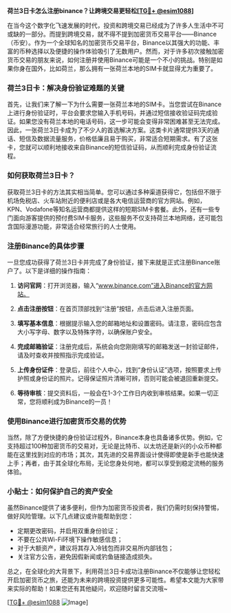 **荷兰3日卡怎么注册binance？让跨境交易更轻松[[TG💪+ @esim1088](https://t.me/s/esim1088)]**

在当今这个数字化飞速发展的时代，投资和跨境交易已经成为了许多人生活中不可或缺的一部分。而提到跨境交易，就不得不提到加密货币交易平台——Binance（币安）。作为一个全球知名的加密货币交易平台，Binance以其强大的功能、丰富的币种选择以及便捷的操作体验吸引了无数用户。然而，对于许多初次接触加密货币交易的朋友来说，如何注册并使用Binance可能是一个不小的挑战。特别是如果你身在国外，比如荷兰，那么拥有一张荷兰本地的SIM卡就显得尤为重要了。

### 荷兰3日卡：解决身份验证难题的关键

首先，让我们来了解一下为什么需要一张荷兰本地的SIM卡。当您尝试在Binance上进行身份验证时，平台会要求您输入手机号码，并通过短信接收验证码完成验证。如果您没有荷兰本地的电话号码，这一步可能会变得非常困难甚至无法完成。因此，一张荷兰3日卡成为了不少人的首选解决方案。这类卡片通常提供3天的通话、短信及数据流量服务，价格低廉且易于购买，非常适合短期需求。有了这张卡，您就可以顺利地接收来自Binance的短信验证码，从而顺利完成身份验证流程。

### 如何获取荷兰3日卡？

获取荷兰3日卡的方法其实相当简单。您可以通过多种渠道获得它，包括但不限于机场免税店、火车站附近的便利店或是各大电信运营商的官方网站。例如，KPN、Vodafone等知名运营商都提供这样的短期SIM卡套餐。此外，还有一些专门面向游客提供的预付费SIM卡服务，这些服务不仅支持荷兰本地网络，还可能包含国际漫游功能，非常适合经常旅行的人士使用。

### 注册Binance的具体步骤

一旦您成功获得了荷兰3日卡并完成了身份验证，接下来就是正式注册Binance账户了。以下是详细的操作指南：

1. **访问官网**：打开浏览器，输入“www.binance.com”进入Binance的官方网站。
   
2. **点击注册按钮**：在首页顶部找到“注册”按钮，点击后进入注册页面。
   
3. **填写基本信息**：根据提示输入您的邮箱地址和设置密码。请注意，密码应包含大小写字母、数字以及特殊字符，以确保账户安全。
   
4. **完成邮箱验证**：注册完成后，系统会向您刚刚填写的邮箱发送一封验证邮件，请及时查收并按照指示完成验证。
   
5. **上传身份证件**：登录后，前往个人中心，找到“身份认证”选项，按照要求上传护照或身份证的照片。记得保证照片清晰可辨，否则可能会被退回重新提交。
   
6. **等待审核**：提交资料后，一般会在1-3个工作日内收到审核结果。如果一切正常，您将顺利成为Binance的一员！

### 使用Binance进行加密货币交易的优势

当然，除了方便快捷的身份验证过程外，Binance本身也具备诸多优势。例如，它支持超过100种加密货币的交易对，无论是比特币、以太坊还是新兴的小众币种都能在这里找到对应的市场；其次，其先进的交易界面设计使得即使是新手也能快速上手；再者，由于其全球化布局，无论您身处何地，都可以享受到稳定流畅的服务体验。

### 小贴士：如何保护自己的资产安全

虽然Binance提供了诸多便利，但作为加密货币投资者，我们仍需时刻保持警惕，做好风险管理。以下几点建议或许能帮助到您：
- 定期更改密码，并启用双重身份验证；
- 不要在公共Wi-Fi环境下操作敏感信息；
- 对于大额资产，建议将其存入冷钱包而非交易所内部钱包；
- 关注官方公告，避免因假新闻或钓鱼链接造成损失。

总之，在全球化的大背景下，利用荷兰3日卡成功注册Binance不仅能够让您轻松开启加密货币之旅，还能为未来的跨境投资提供更多可能性。希望本文能为大家带来实际的帮助！如果您还有其他疑问，欢迎随时留言交流哦~

[[TG💪+ @esim1088](https://t.me/s/esim1088) ![Image](https://i.postimg.cc/4NQfJmqS/Snipaste-2025-05-13-00-14-12.png)]